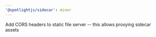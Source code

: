 ```yaml
---
'@spotlightjs/sidecar': minor
---
```


Add CORS headers to static file server -- this allows proxying sidecar assets
